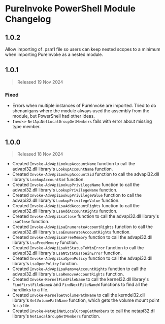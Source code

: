 
# PureInvoke PowerShell Module Changelog

## 1.0.2

Allow importing of .psm1 file so users can keep nested scopes to a minimum when importing PureInvoke as a nested module.

## 1.0.1

> Released 19 Nov 2024

### Fixed

* Errors  when multiple instances of PureInvoke are imported. Tried to do shenanigans where the module always used the
  assembly from the module, but PowerShell had other ideas.
* `Invoke-NetApiNetLocalGroupGetMembers` fails with error about missing type member.

## 1.0.0

> Released 18 Nov 2024

* Created `Invoke-AdvApiLookupAccountName` function to call the advapi32.dll library's `LookupAccountName` function.
* Created `Invoke-AdvApiLookupAccountSid` function to call the advapi32.dll library's `LookupAccountSid` function.
* Created `Invoke-AdvApiLookupPrivilegeName` function to call the advapi32.dll library's `LookupPrivilegeName` function.
* Created `Invoke-AdvApiLookupPrivilegeValue` function to call the advapi32.dll library's `LookupPrivilegeValue`
  function.
* Created `Invoke-AdvApiLsaAddAccountRights` function to call the advapi32.dll library's `LsaAddAccountRights` function.
* Created `Invoke-AdvApiLsaClose` function to call the advapi32.dll library's `LsaClose` function.
* Created `Invoke-AdvApiLsaEnumerateAccountRights` function to call the advapi32.dll library's
  `LsaEnumerateAccountRights` function.
* Created `Invoke-AdvApiLsaFreeMemory` function to call the advapi32.dll library's `LsaFreeMemory` function.
* Created `Invoke-AdvApiLsaNtStatusToWinError` function to call the advapi32.dll library's `LsaNtStatusToWinError`
  function.
* Created `Invoke-AdvApiLsaOpenPolicy` function to call the advapi32.dll library's `LsaOpenPolicy` function.
* Created `Invoke-AdvApiLsaRemoveAccountRights` function to call the advapi32.dll library's `LsaRemoveAccountRights`
  function.
* Created `Invoke-KernelFindFileName` to call the kernel32.dll library's `FindFirstFileNameW` and `FindNextFileNameW`
  functions to find all the hardlinks to a file.
* Created `Invoke-KernelGetVolumePathName` to call the kerndel32.dll library's `GetVolumePathName` function, which gets
  the volume mount point for a file.
* Created `Invoke-NetApiNetLocalGroupGetMembers` to call the netapi32.dll library's `NetLocalGroupGetMembers` function.
